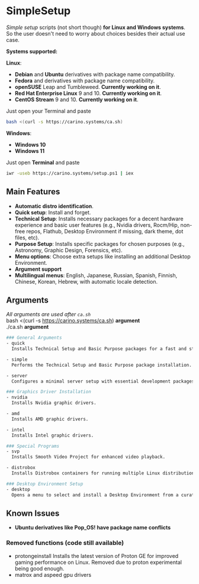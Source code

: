 # SimpleSetup
*Simple setup* scripts (not short though) **for Linux and Windows systems**. So the user doesn't need to worry about choices besides their actual use case.

**Systems supported:**

**Linux**:
- **Debian** and **Ubuntu** derivatives with package name compatibility.
- **Fedora** and derivatives with package name compatibility.  
- **openSUSE** Leap and Tumbleweed. **Currently working on it**.
- **Red Hat Enterprise Linux** 9 and 10. **Currently working on it**.
- **CentOS Stream** 9 and 10. **Currently working on it**.
  
Just open your Terminal and paste
```bash
bash <(curl -s https://carino.systems/ca.sh)
```

**Windows**:  
- **Windows 10**  
- **Windows 11**

Just open **Terminal** and paste
```bash
iwr -useb https://carino.systems/setup.ps1 | iex
```

## Main Features
- **Automatic distro identification**.
- **Quick setup**: Install and forget.
- **Technical Setup**: Installs necessary packages for a decent hardware experience and basic user features (e.g., Nvidia drivers, Rocm/Hip, non-free repos, Flathub, Desktop Environment if missing, dark theme, dot files, etc).
- **Purpose Setup**: Installs specific packages for chosen purposes (e.g., Astronomy, Graphic Design, Forensics, etc).
- **Menu options**: Choose extra setups like installing an additional Desktop Environment.
- **Argument support**
- **Multilingual menus**: English, Japanese, Russian, Spanish, Finnish, Chinese, Korean, Hebrew, with automatic locale detection.

## Arguments
*All arguments are used after `ca.sh`*\
bash <(curl -s https://carino.systems/ca.sh) **argument**\
./ca.sh **argument**
```bash
### General Arguments
- quick
  Installs Technical Setup and Basic Purpose packages for a fast and straightforward installation.

- simple
  Performs the Technical Setup and Basic Purpose package installation. This option provides a hassle-free setup.

- server
  Configures a minimal server setup with essential development packages. This does not include the full Technical Setup.

### Graphics Driver Installation
- nvidia
  Installs Nvidia graphic drivers.

- amd  
  Installs AMD graphic drivers.

- intel  
  Installs Intel graphic drivers.

### Special Programs
- svp
  Installs Smooth Video Project for enhanced video playback.

- distrobox  
  Installs Distrobox containers for running multiple Linux distributions seamlessly.

### Desktop Environment Setup
- desktop  
  Opens a menu to select and install a Desktop Environment from a curated list.
```
## Known Issues
- **Ubuntu derivatives like Pop_OS! have package name conflicts**

### Removed functions (code still available)
- protongeinstall
  Installs the latest version of Proton GE for improved gaming performance on Linux. Removed due to proton experimental being good enough.
- matrox and aspeed gpu drivers
